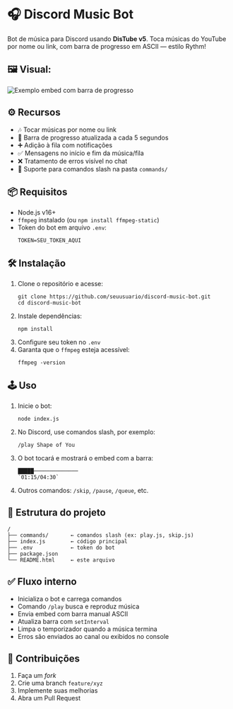 <body>

  <h1>🎧 Discord Music Bot</h1>
  <p>Bot de música para Discord usando <strong>DisTube v5</strong>. Toca músicas do YouTube por nome ou link, com barra de progresso em ASCII — estilo Rythm!</p>

  <h2>🖼️ Visual:</h2>
  <img src="https://i.imgur.com/vMKyYzv.png" alt="Exemplo embed com barra de progresso">

  <h2>⚙️ Recursos</h2>
  <ul>
    <li>🎶 Tocar músicas por nome ou link</li>
    <li>🔁 Barra de progresso atualizada a cada 5 segundos</li>
    <li>➕ Adição à fila com notificações</li>
    <li>✅ Mensagens no início e fim da música/fila</li>
    <li>❌ Tratamento de erros visível no chat</li>
    <li>🔧 Suporte para comandos slash na pasta <code>commands/</code></li>
  </ul>

  <h2>📦 Requisitos</h2>
  <ul>
    <li>Node.js v16+</li>
    <li><code>ffmpeg</code> instalado (ou <code>npm install ffmpeg-static</code>)</li>
    <li>Token do bot em arquivo <code>.env</code>:
      <pre><code>TOKEN=SEU_TOKEN_AQUI</code></pre>
    </li>
  </ul>

  <h2>🛠️ Instalação</h2>
  <ol>
    <li>Clone o repositório e acesse:
      <pre><code>git clone https://github.com/seuusuario/discord-music-bot.git
cd discord-music-bot</code></pre>
    </li>
    <li>Instale dependências:
      <pre><code>npm install</code></pre>
    </li>
    <li>Configure seu token no <code>.env</code></li>
    <li>Garanta que o <code>ffmpeg</code> esteja acessível:
      <pre><code>ffmpeg -version</code></pre>
    </li>
  </ol>

  <h2>🕹️ Uso</h2>
  <ol>
    <li>Inicie o bot:
      <pre><code>node index.js</code></pre>
    </li>
    <li>No Discord, use comandos slash, por exemplo:
      <pre><code>/play Shape of You</code></pre>
    </li>
    <li>O bot tocará e mostrará o embed com a barra:
      <pre class="bar"><code>█████──────────────  
`01:15/04:30`</code></pre>
    </li>
    <li>Outros comandos: <code>/skip</code>, <code>/pause</code>, <code>/queue</code>, etc.</li>
  </ol>

  <h2>📁 Estrutura do projeto</h2>
  <pre><code>/
├── commands/       ← comandos slash (ex: play.js, skip.js)
├── index.js        ← código principal
├── .env            ← token do bot
├── package.json
└── README.html     ← este arquivo</code></pre>

  <h2>✅ Fluxo interno</h2>
  <ul>
    <li>Inicializa o bot e carrega comandos</li>
    <li>Comando <code>/play</code> busca e reproduz música</li>
    <li>Envia embed com barra manual ASCII</li>
    <li>Atualiza barra com <code>setInterval</code></li>
    <li>Limpa o temporizador quando a música termina</li>
    <li>Erros são enviados ao canal ou exibidos no console</li>
  </ul>

  <h2>🤝 Contribuições</h2>
  <ol>
    <li>Faça um <em>fork</em></li>
    <li>Crie uma branch <code>feature/xyz</code></li>
    <li>Implemente suas melhorias</li>
    <li>Abra um Pull Request</li>
  </ol>
</body>
